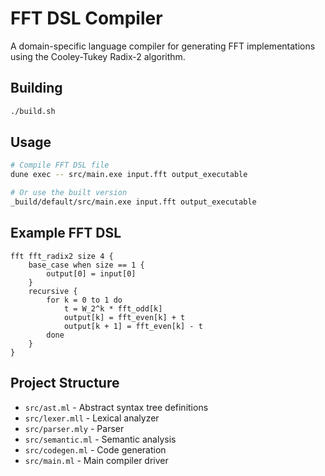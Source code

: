# FFT DSL Compiler

A domain-specific language compiler for generating FFT implementations using the Cooley-Tukey Radix-2 algorithm.

## Building

```bash
./build.sh
```

## Usage

```bash
# Compile FFT DSL file
dune exec -- src/main.exe input.fft output_executable

# Or use the built version
_build/default/src/main.exe input.fft output_executable
```

## Example FFT DSL

```
fft fft_radix2 size 4 {
    base_case when size == 1 {
        output[0] = input[0]
    }
    recursive {
        for k = 0 to 1 do
            t = W_2^k * fft_odd[k]
            output[k] = fft_even[k] + t
            output[k + 1] = fft_even[k] - t
        done
    }
}
```

## Project Structure

- `src/ast.ml` - Abstract syntax tree definitions
- `src/lexer.mll` - Lexical analyzer
- `src/parser.mly` - Parser
- `src/semantic.ml` - Semantic analysis
- `src/codegen.ml` - Code generation
- `src/main.ml` - Main compiler driver